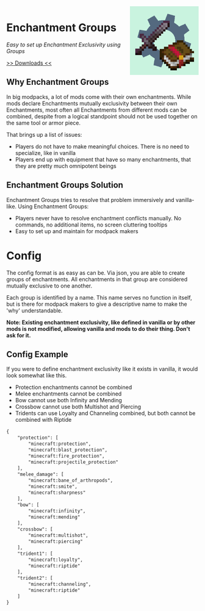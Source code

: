 <img src="src/main/resources/assets/enchantment_groups/icon.png?raw=true" align="right" width="180px"/>

# Enchantment Groups

*Easy to set up Enchantment Exclusivity using Groups*

[>> Downloads <<](https://github.com/DaFuqs/EnchantmentGroups/releases)

## Why Enchantment Groups
In big modpacks, a lot of mods come with their own enchantments.
While mods declare Enchantments mutually exclusivity between their own Enchantments, most often all Enchantments from different mods can be combined, despite from a logical standpoint should not be used together on the same tool or armor piece.

That brings up a list of issues:
- Players do not have to make meaningful choices. There is no need to specialize, like in vanilla
- Players end up with equipment that have so many enchantments, that they are pretty much omnipotent beings

## Enchantment Groups Solution
Enchantment Groups tries to resolve that problem immersively and vanilla-like. Using Enchantment Groups:
- Players never have to resolve enchantment conflicts manually. No commands, no additional items, no screen cluttering tooltips
- Easy to set up and maintain for modpack makers

# Config
The config format is as easy as can be. Via json, you are able to create groups of enchantments.
All enchantments in that group are considered mutually exclusive to one another.

Each group is identified by a name.
This name serves no function in itself, but is there for modpack makers to give a descriptive name to make the 'why' understandable.

**Note: Existing enchantment exclusivity, like defined in vanilla or by other mods is not modified, allowing vanilla and mods to do their thing. Don't ask for it.**

## Config Example
If you were to define enchantment exclusivity like it exists in vanilla, it would look somewhat like this.
- Protection enchantments cannot be combined
- Melee enchantments cannot be combined
- Bow cannot use both Infinity and Mending
- Crossbow cannot use both Multishot and Piercing
- Tridents can use Loyalty and Channeling combined, but both cannot be combined with Riptide

```
{
    "protection": [
        "minecraft:protection",
        "minecraft:blast_protection",
        "minecraft:fire_protection",
        "minecraft:projectile_protection"
    ],
    "melee_damage": [
        "minecraft:bane_of_arthropods",
        "minecraft:smite",
        "minecraft:sharpness"
    ],
    "bow": [
        "minecraft:infinity",
        "minecraft:mending"
    ],
    "crossbow": [
        "minecraft:multishot",
        "minecraft:piercing"
    ],
    "trident1": [
        "minecraft:loyalty",
        "minecraft:riptide"
    ],
    "trident2": [
        "minecraft:channeling",
        "minecraft:riptide"
    ]
}
```
